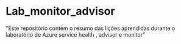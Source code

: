 # Lab_monitor_advisor
"Este repositório contém o resumo das lições aprendidas durante o laboratório de Azure service health , advisor e monitor"
